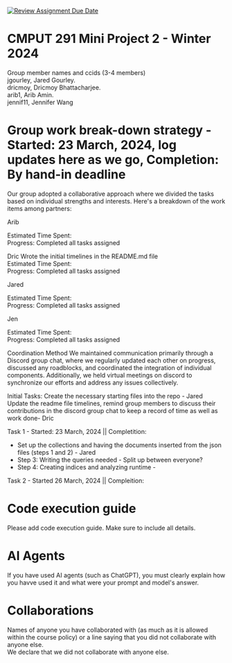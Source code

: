 [![Review Assignment Due Date](https://classroom.github.com/assets/deadline-readme-button-24ddc0f5d75046c5622901739e7c5dd533143b0c8e959d652212380cedb1ea36.svg)](https://classroom.github.com/a/Fozs_Okj)
# CMPUT 291 Mini Project 2 - Winter 2024  
Group member names and ccids (3-4 members)  
  jgourley, Jared Gourley. <br />
  dricmoy, Dricmoy Bhattacharjee.  <br />
  arib1, Arib Amin. <br />
  jennif11, Jennifer Wang <br />

# Group work break-down strategy - Started: 23 March, 2024, log updates here as we go, Completion: By hand-in deadline
Our group adopted a collaborative approach where we divided the tasks based on individual strengths and interests. Here's a breakdown of the work items among partners:

Arib


Estimated Time Spent: <br />
Progress: Completed all tasks assigned

Dric
Wrote the initial timelines in the README.md file <br />
Estimated Time Spent: <br />
Progress: Completed all tasks assigned

Jared

Estimated Time Spent: <br />
Progress: Completed all tasks assigned

Jen

Estimated Time Spent: <br />
Progress: Completed all tasks assigned

Coordination Method 
We maintained communication primarily through a Discord group chat, where we regularly updated each other on progress, discussed any roadblocks, and coordinated the integration of individual components. Additionally, we held virtual meetings on discord to synchronize our efforts and address any issues collectively. 

Initial Tasks:
Create the necessary starting files into the repo - Jared <br />
Update the readme file timelines, remind group members to discuss their contributions in the discord group chat to keep a record of time as well as work done- Dric <br />

Task 1 - Started: 23 March, 2024 || Completition: <br />
- Set up the collections and having the documents inserted from the json files (steps 1 and 2) - Jared <br />
- Step 3: Writing the queries needed - Split up between everyone? <br />
- Step 4: Creating indices and analyzing runtime - <br />

Task 2 - Started 26 March, 2024 || Compleition: <br />


# Code execution guide
Please add code execution guide. Make sure to include all details.


# AI Agents
If you have used AI agents (such as ChatGPT), you must clearly explain how you havve used it and what were your prompt and model's answer. 

# Collaborations
Names of anyone you have collaborated with (as much as it is allowed within the course policy) or a line saying that you did not collaborate with anyone else.  
We declare that we did not collaborate with anyone else.
